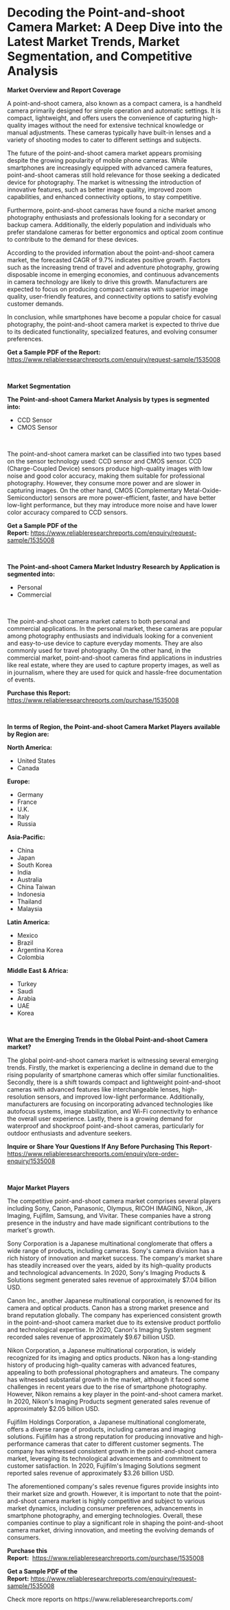 <p><h1>Decoding the Point-and-shoot Camera Market: A Deep Dive into the Latest Market Trends, Market Segmentation, and Competitive Analysis</h1></p><p><strong>Market Overview and Report Coverage</strong></p>
<p><p>A point-and-shoot camera, also known as a compact camera, is a handheld camera primarily designed for simple operation and automatic settings. It is compact, lightweight, and offers users the convenience of capturing high-quality images without the need for extensive technical knowledge or manual adjustments. These cameras typically have built-in lenses and a variety of shooting modes to cater to different settings and subjects.</p><p>The future of the point-and-shoot camera market appears promising despite the growing popularity of mobile phone cameras. While smartphones are increasingly equipped with advanced camera features, point-and-shoot cameras still hold relevance for those seeking a dedicated device for photography. The market is witnessing the introduction of innovative features, such as better image quality, improved zoom capabilities, and enhanced connectivity options, to stay competitive.</p><p>Furthermore, point-and-shoot cameras have found a niche market among photography enthusiasts and professionals looking for a secondary or backup camera. Additionally, the elderly population and individuals who prefer standalone cameras for better ergonomics and optical zoom continue to contribute to the demand for these devices.</p><p>According to the provided information about the point-and-shoot camera market, the forecasted CAGR of 9.7% indicates positive growth. Factors such as the increasing trend of travel and adventure photography, growing disposable income in emerging economies, and continuous advancements in camera technology are likely to drive this growth. Manufacturers are expected to focus on producing compact cameras with superior image quality, user-friendly features, and connectivity options to satisfy evolving customer demands.</p><p>In conclusion, while smartphones have become a popular choice for casual photography, the point-and-shoot camera market is expected to thrive due to its dedicated functionality, specialized features, and evolving consumer preferences.</p></p>
<p><strong>Get a Sample PDF of the Report:</strong> <a href="https://www.reliableresearchreports.com/enquiry/request-sample/1535008">https://www.reliableresearchreports.com/enquiry/request-sample/1535008</a></p>
<p>&nbsp;</p>
<p><strong>Market Segmentation</strong></p>
<p><strong>The Point-and-shoot Camera Market Analysis by types is segmented into:</strong></p>
<p><ul><li>CCD Sensor</li><li>CMOS Sensor</li></ul></p>
<p>&nbsp;</p>
<p><p>The point-and-shoot camera market can be classified into two types based on the sensor technology used: CCD sensor and CMOS sensor. CCD (Charge-Coupled Device) sensors produce high-quality images with low noise and good color accuracy, making them suitable for professional photography. However, they consume more power and are slower in capturing images. On the other hand, CMOS (Complementary Metal-Oxide-Semiconductor) sensors are more power-efficient, faster, and have better low-light performance, but they may introduce more noise and have lower color accuracy compared to CCD sensors.</p></p>
<p><strong>Get a Sample PDF of the Report:</strong>&nbsp;<a href="https://www.reliableresearchreports.com/enquiry/request-sample/1535008">https://www.reliableresearchreports.com/enquiry/request-sample/1535008</a></p>
<p>&nbsp;</p>
<p><strong>The Point-and-shoot Camera Market Industry Research by Application is segmented into:</strong></p>
<p><ul><li>Personal</li><li>Commercial</li></ul></p>
<p>&nbsp;</p>
<p><p>The point-and-shoot camera market caters to both personal and commercial applications. In the personal market, these cameras are popular among photography enthusiasts and individuals looking for a convenient and easy-to-use device to capture everyday moments. They are also commonly used for travel photography. On the other hand, in the commercial market, point-and-shoot cameras find applications in industries like real estate, where they are used to capture property images, as well as in journalism, where they are used for quick and hassle-free documentation of events.</p></p>
<p><strong>Purchase this Report:</strong>&nbsp; <a href="https://www.reliableresearchreports.com/purchase/1535008">https://www.reliableresearchreports.com/purchase/1535008</a></p>
<p>&nbsp;</p>
<p><strong>In terms of Region, the Point-and-shoot Camera Market Players available by Region are:</strong></p>
<p>
    <p> <strong> North America: </strong>
        <ul>
            <li>United States</li>
            <li>Canada</li>
        </ul>
        </p> 
    <p> <strong> Europe: </strong>
        <ul>
            <li>Germany</li>
            <li>France</li>
            <li>U.K.</li>
            <li>Italy</li>
            <li>Russia</li>
        </ul>
        </p> 
    <p> <strong> Asia-Pacific: </strong>
        <ul>
            <li>China</li>
            <li>Japan</li>
            <li>South Korea</li>
            <li>India</li>
            <li>Australia</li>
            <li>China Taiwan</li>
            <li>Indonesia</li>
            <li>Thailand</li>
            <li>Malaysia</li>
        </ul>
        </p> 
    <p> <strong> Latin America: </strong>
        <ul>
            <li>Mexico</li>
            <li>Brazil</li>
            <li>Argentina Korea</li>
            <li>Colombia</li>
        </ul>
        </p> 
    <p> <strong> Middle East & Africa: </strong>
        <ul>
            <li>Turkey</li>
            <li>Saudi</li>
            <li>Arabia</li>
            <li>UAE</li>
            <li>Korea</li>
        </ul>
    </p>
    </p>
<p>&nbsp;</p>
<p><strong>What are the Emerging Trends in the Global Point-and-shoot Camera market?</strong></p>
<p><p>The global point-and-shoot camera market is witnessing several emerging trends. Firstly, the market is experiencing a decline in demand due to the rising popularity of smartphone cameras which offer similar functionalities. Secondly, there is a shift towards compact and lightweight point-and-shoot cameras with advanced features like interchangeable lenses, high-resolution sensors, and improved low-light performance. Additionally, manufacturers are focusing on incorporating advanced technologies like autofocus systems, image stabilization, and Wi-Fi connectivity to enhance the overall user experience. Lastly, there is a growing demand for waterproof and shockproof point-and-shoot cameras, particularly for outdoor enthusiasts and adventure seekers.</p></p>
<p><strong>Inquire or Share Your Questions If Any Before Purchasing This Report</strong>- <a href="https://www.reliableresearchreports.com/enquiry/pre-order-enquiry/1535008">https://www.reliableresearchreports.com/enquiry/pre-order-enquiry/1535008</a></p>
<p>&nbsp;</p>
<p><strong>Major Market Players</strong></p>
<p><p>The competitive point-and-shoot camera market comprises several players including Sony, Canon, Panasonic, Olympus, RICOH IMAGING, Nikon, JK Imaging, Fujifilm, Samsung, and Vivitar. These companies have a strong presence in the industry and have made significant contributions to the market's growth.</p><p>Sony Corporation is a Japanese multinational conglomerate that offers a wide range of products, including cameras. Sony's camera division has a rich history of innovation and market success. The company's market share has steadily increased over the years, aided by its high-quality products and technological advancements. In 2020, Sony's Imaging Products & Solutions segment generated sales revenue of approximately $7.04 billion USD.</p><p>Canon Inc., another Japanese multinational corporation, is renowned for its camera and optical products. Canon has a strong market presence and brand reputation globally. The company has experienced consistent growth in the point-and-shoot camera market due to its extensive product portfolio and technological expertise. In 2020, Canon's Imaging System segment recorded sales revenue of approximately $9.67 billion USD.</p><p>Nikon Corporation, a Japanese multinational corporation, is widely recognized for its imaging and optics products. Nikon has a long-standing history of producing high-quality cameras with advanced features, appealing to both professional photographers and amateurs. The company has witnessed substantial growth in the market, although it faced some challenges in recent years due to the rise of smartphone photography. However, Nikon remains a key player in the point-and-shoot camera market. In 2020, Nikon's Imaging Products segment generated sales revenue of approximately $2.05 billion USD.</p><p>Fujifilm Holdings Corporation, a Japanese multinational conglomerate, offers a diverse range of products, including cameras and imaging solutions. Fujifilm has a strong reputation for producing innovative and high-performance cameras that cater to different customer segments. The company has witnessed consistent growth in the point-and-shoot camera market, leveraging its technological advancements and commitment to customer satisfaction. In 2020, Fujifilm's Imaging Solutions segment reported sales revenue of approximately $3.26 billion USD.</p><p>The aforementioned company's sales revenue figures provide insights into their market size and growth. However, it is important to note that the point-and-shoot camera market is highly competitive and subject to various market dynamics, including consumer preferences, advancements in smartphone photography, and emerging technologies. Overall, these companies continue to play a significant role in shaping the point-and-shoot camera market, driving innovation, and meeting the evolving demands of consumers.</p></p>
<p><strong>Purchase this Report:</strong>&nbsp;&nbsp;<a href="https://www.reliableresearchreports.com/purchase/1535008">https://www.reliableresearchreports.com/purchase/1535008</a></p>
<p></p>
<p><strong>Get a Sample PDF of the Report:</strong>&nbsp;<a href="https://www.reliableresearchreports.com/enquiry/request-sample/1535008">https://www.reliableresearchreports.com/enquiry/request-sample/1535008</a></p>
<p>Check more reports on https://www.reliableresearchreports.com/</p>